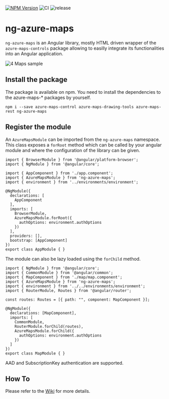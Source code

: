 [![NPM Version](https://img.shields.io/npm/v/ng-azure-maps.svg?style=flat)](https://www.npmjs.com/package/ng-azure-maps) ![CI](https://github.com/arnaudleclerc/ng-azure-maps/workflows/CI/badge.svg?branch=main)
![release](https://github.com/arnaudleclerc/ng-azure-maps/workflows/release/badge.svg?branch=main)

# ng-azure-maps 

`ng-azure-maps` is an Angular library, mostly HTML driven wrapper of the `azure-maps-controls` package allowing to easilly integrate its functionalities into an Angular application.

![4 Maps sample](./assets/4mapssample.png)

## Install the package

The package is available on npm. You need to install the dependencies to the azure-maps-* packages by yourself.

```
npm i --save azure-maps-control azure-maps-drawing-tools azure-maps-rest ng-azure-maps
```

## Register the module

An `AzureMapsModule` can be imported from the `ng-azure-maps` namespace. This class exposes a `forRoot` method which can be called by your angular module and where the configuration of the library can be given.

```
import { BrowserModule } from '@angular/platform-browser';
import { NgModule } from '@angular/core';

import { AppComponent } from './app.component';
import { AzureMapsModule } from 'ng-azure-maps';
import { environment } from '../environments/environment';

@NgModule({
  declarations: [
    AppComponent
  ],
  imports: [
    BrowserModule,
    AzureMapsModule.forRoot({
      authOptions: environment.authOptions
    })
  ],
  providers: [],
  bootstrap: [AppComponent]
})
export class AppModule { }
```

The module can also be lazy loaded using the `forChild` method. 

```
import { NgModule } from '@angular/core';
import { CommonModule } from '@angular/common';
import { MapComponent } from './map/map.component';
import { AzureMapsModule } from 'ng-azure-maps';
import { environment } from '../../environments/environment';
import { RouterModule, Routes } from '@angular/router';

const routes: Routes = [{ path: "", component: MapComponent }];

@NgModule({
  declarations: [MapComponent],
  imports: [
    CommonModule,
    RouterModule.forChild(routes),
    AzureMapsModule.forChild({
      authOptions: environment.authOptions
    })
  ]
})
export class MapModule { }
```

AAD and SubscriptionKey authentication are supported.

## How To

Please refer to the [Wiki](https://github.com/arnaudleclerc/ng-azure-maps/wiki) for more details.
